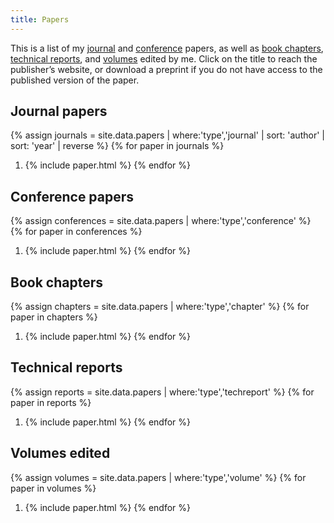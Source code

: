 ```yaml
---
title: Papers
---
```


This is a list of my [journal](#journal-papers) and [conference](#conference-and-workshop-papers) papers, as well as [book chapters](#book-chapters), [technical reports](#technical-reports), and [volumes](#volumes-edited) edited by me. Click on the title to reach the publisher’s website, or download a preprint if you do not have access to the published version of the paper.

Journal papers
--------------

{% assign journals = site.data.papers | where:'type','journal' | sort: 'author' | sort: 'year' | reverse %}
{% for paper in journals %}
1. {% include paper.html %}
{% endfor %}

Conference papers
-----------------

{% assign conferences = site.data.papers | where:'type','conference' %}
{% for paper in conferences %}
1. {% include paper.html %}
{% endfor %}

Book chapters
-------------

{% assign chapters = site.data.papers | where:'type','chapter' %}
{% for paper in chapters %}
1. {% include paper.html %}
{% endfor %}

Technical reports
-----------------

{% assign reports = site.data.papers | where:'type','techreport' %}
{% for paper in reports %}
1. {% include paper.html %}
{% endfor %}

Volumes edited
--------------

{% assign volumes = site.data.papers | where:'type','volume' %}
{% for paper in volumes %}
1. {% include paper.html %}
{% endfor %}
